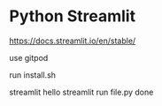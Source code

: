 # Python Streamlit

https://docs.streamlit.io/en/stable/

use gitpod

run install.sh

streamlit hello
streamlit run file.py
done
